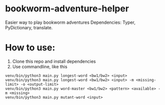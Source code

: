 # bookworm-adventure-helper
Easier way to play bookworm adventures 
Dependencies: Typer, PyDictionary, translate.

# How to use:
1. Clone this repo and install dependencies
2. Use commandline, like this
```shell
venv/bin/python3 main.py longest-word <bw1/bw2> <input>
venv/bin/python3 main.py longest-word <bw1/bw2> <input> -m <missing-limit> -o <output-limit>
venv/bin/python3 main.py word-master <bw1/bw2> <pattern> <available> -m <missing>
venv/bin/python3 main.py mutant-word <input>
```